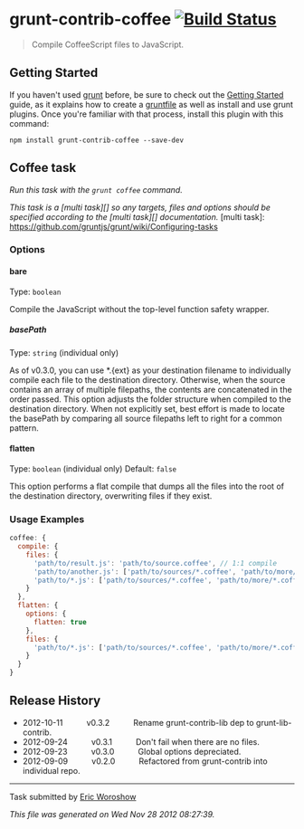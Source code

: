 # grunt-contrib-coffee [![Build Status](https://secure.travis-ci.org/gruntjs/grunt-contrib-coffee.png?branch=master)](http://travis-ci.org/gruntjs/grunt-contrib-coffee)

> Compile CoffeeScript files to JavaScript.


## Getting Started
If you haven't used [grunt][] before, be sure to check out the [Getting Started][] guide, as it explains how to create a [gruntfile][Getting Started] as well as install and use grunt plugins. Once you're familiar with that process, install this plugin with this command:

```shell
npm install grunt-contrib-coffee --save-dev
```

[grunt]: http://gruntjs.com/
[Getting Started]: https://github.com/gruntjs/grunt/blob/devel/docs/getting_started.md


## Coffee task
_Run this task with the `grunt coffee` command._

_This task is a [multi task][] so any targets, files and options should be specified according to the [multi task][] documentation._
[multi task]: https://github.com/gruntjs/grunt/wiki/Configuring-tasks


### Options

#### bare
Type: ```boolean```

Compile the JavaScript without the top-level function safety wrapper.

##### basePath
Type: ```string``` (individual only)

As of v0.3.0, you can use *.{ext} as your destination filename to individually compile each file to the destination directory. Otherwise, when the source contains an array of multiple filepaths, the contents are concatenated in the order passed.  This option adjusts the folder structure when compiled to the destination directory. When not explicitly set, best effort is made to locate the basePath by comparing all source filepaths left to right for a common pattern.

#### flatten
Type: ```boolean``` (individual only)
Default: `false`

This option performs a flat compile that dumps all the files into the root of the destination directory, overwriting files if they exist.

### Usage Examples

``` javascript
coffee: {
  compile: {
    files: {
      'path/to/result.js': 'path/to/source.coffee', // 1:1 compile
      'path/to/another.js': ['path/to/sources/*.coffee', 'path/to/more/*.coffee'], // compile and concat into single file
      'path/to/*.js': ['path/to/sources/*.coffee', 'path/to/more/*.coffee'] // compile individually into dest, maintaining folder structure
    }
  },
  flatten: {
    options: {
      flatten: true
    },
    files: {
      'path/to/*.js': ['path/to/sources/*.coffee', 'path/to/more/*.coffee'] // compile individually into dest, flattening folder structure
    }
  }
}
```


## Release History

 * 2012-10-11   v0.3.2   Rename grunt-contrib-lib dep to grunt-lib-contrib.
 * 2012-09-24   v0.3.1   Don't fail when there are no files.
 * 2012-09-23   v0.3.0   Global options depreciated.
 * 2012-09-09   v0.2.0   Refactored from grunt-contrib into individual repo.

---

Task submitted by [Eric Woroshow](http://ericw.ca/)

*This file was generated on Wed Nov 28 2012 08:27:39.*
